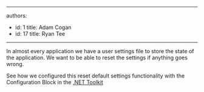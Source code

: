 

---
authors:
  - id: 1
    title: Adam Cogan
  - id: 17
    title: Ryan Tee
---




<span class='intro'> 
  <p>In almost every application we have a user settings file to store the state of the application. We want to be able to reset the settings if anything goes wrong.</p>
<p class="productBox">See how we configured this reset default settings functionality with the Configuration Block in the <a href="http&#58;//www.ssw.com.au/ssw/NetToolKit/06ConfigurationBlock.aspx">.NET Toolkit</a> </p>
 </span>




